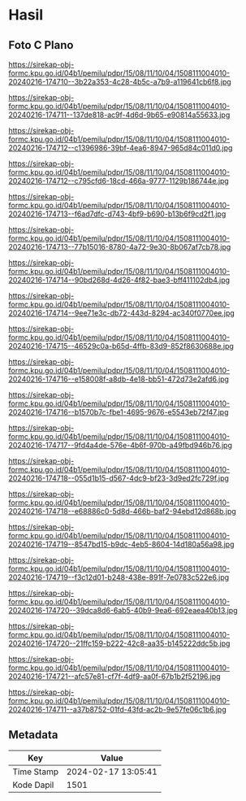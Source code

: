 # Hasil

## Foto C Plano

https://sirekap-obj-formc.kpu.go.id/04b1/pemilu/pdpr/15/08/11/10/04/1508111004010-20240216-174710--3b22a353-4c28-4b5c-a7b9-a119641cb6f8.jpg

https://sirekap-obj-formc.kpu.go.id/04b1/pemilu/pdpr/15/08/11/10/04/1508111004010-20240216-174711--137de818-ac9f-4d6d-9b65-e90814a55633.jpg

https://sirekap-obj-formc.kpu.go.id/04b1/pemilu/pdpr/15/08/11/10/04/1508111004010-20240216-174712--c1396986-39bf-4ea6-8947-965d84c011d0.jpg

https://sirekap-obj-formc.kpu.go.id/04b1/pemilu/pdpr/15/08/11/10/04/1508111004010-20240216-174712--c795cfd6-18cd-466a-9777-1129b186744e.jpg

https://sirekap-obj-formc.kpu.go.id/04b1/pemilu/pdpr/15/08/11/10/04/1508111004010-20240216-174713--f6ad7dfc-d743-4bf9-b690-b13b6f9cd2f1.jpg

https://sirekap-obj-formc.kpu.go.id/04b1/pemilu/pdpr/15/08/11/10/04/1508111004010-20240216-174713--77b15016-8780-4a72-9e30-8b067af7cb78.jpg

https://sirekap-obj-formc.kpu.go.id/04b1/pemilu/pdpr/15/08/11/10/04/1508111004010-20240216-174714--90bd268d-4d26-4f82-bae3-bff411102db4.jpg

https://sirekap-obj-formc.kpu.go.id/04b1/pemilu/pdpr/15/08/11/10/04/1508111004010-20240216-174714--9ee71e3c-db72-443d-8294-ac340f0770ee.jpg

https://sirekap-obj-formc.kpu.go.id/04b1/pemilu/pdpr/15/08/11/10/04/1508111004010-20240216-174715--46529c0a-b65d-4ffb-83d9-852f8630688e.jpg

https://sirekap-obj-formc.kpu.go.id/04b1/pemilu/pdpr/15/08/11/10/04/1508111004010-20240216-174716--e158008f-a8db-4e18-bb51-472d73e2afd6.jpg

https://sirekap-obj-formc.kpu.go.id/04b1/pemilu/pdpr/15/08/11/10/04/1508111004010-20240216-174716--b1570b7c-fbe1-4695-9676-e5543eb72f47.jpg

https://sirekap-obj-formc.kpu.go.id/04b1/pemilu/pdpr/15/08/11/10/04/1508111004010-20240216-174717--9fd4a4de-576e-4b6f-970b-a49fbd946b76.jpg

https://sirekap-obj-formc.kpu.go.id/04b1/pemilu/pdpr/15/08/11/10/04/1508111004010-20240216-174718--055d1b15-d567-4dc9-bf23-3d9ed2fc729f.jpg

https://sirekap-obj-formc.kpu.go.id/04b1/pemilu/pdpr/15/08/11/10/04/1508111004010-20240216-174718--e68886c0-5d8d-466b-baf2-94ebd12d868b.jpg

https://sirekap-obj-formc.kpu.go.id/04b1/pemilu/pdpr/15/08/11/10/04/1508111004010-20240216-174719--8547bd15-b9dc-4eb5-8604-14d180a56a98.jpg

https://sirekap-obj-formc.kpu.go.id/04b1/pemilu/pdpr/15/08/11/10/04/1508111004010-20240216-174719--f3c12d01-b248-438e-891f-7e0783c522e6.jpg

https://sirekap-obj-formc.kpu.go.id/04b1/pemilu/pdpr/15/08/11/10/04/1508111004010-20240216-174720--39dca8d6-6ab5-40b9-9ea6-692eaea40b13.jpg

https://sirekap-obj-formc.kpu.go.id/04b1/pemilu/pdpr/15/08/11/10/04/1508111004010-20240216-174720--21ffc159-b222-42c8-aa35-b145222ddc5b.jpg

https://sirekap-obj-formc.kpu.go.id/04b1/pemilu/pdpr/15/08/11/10/04/1508111004010-20240216-174721--afc57e81-cf7f-4df9-aa0f-67b1b2f52196.jpg

https://sirekap-obj-formc.kpu.go.id/04b1/pemilu/pdpr/15/08/11/10/04/1508111004010-20240216-174711--a37b8752-01fd-43fd-ac2b-9e57fe06c1b6.jpg


## Metadata

| Key        | Value               |
| ---------- | ------------------- |
| Time Stamp | 2024-02-17 13:05:41 |
| Kode Dapil | 1501                |



